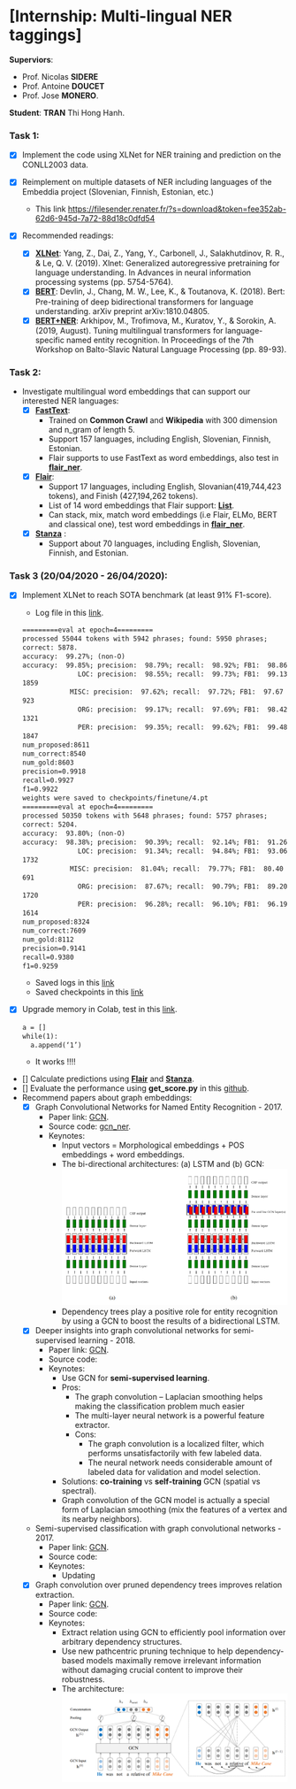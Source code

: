 # [Internship: Multi-lingual NER taggings]

__Superviors__: 
- Prof. Nicolas __SIDERE__
- Prof. Antoine __DOUCET__
- Prof. Jose __MONERO__. 

__Student__: __TRAN__ Thi Hong Hanh.

### __Task 1__:

- [x] Implement the code using XLNet for NER training and prediction on the CONLL2003 data.
  
- [x] Reimplement on multiple datasets of NER including languages of the Embeddia project (Slovenian, Finnish, Estonian, etc.)
  - This link https://filesender.renater.fr/?s=download&token=fee352ab-62d6-945d-7a72-88d18c0dfd54 

- [x] Recommended readings:
  - [x] [__XLNet__](https://arxiv.org/pdf/1906.08237.pdf}): Yang, Z., Dai, Z., Yang, Y., Carbonell, J., Salakhutdinov, R. R., & Le, Q. V. (2019). Xlnet: Generalized autoregressive pretraining for language understanding. In Advances in neural information processing systems (pp. 5754-5764).
  - [x] [__BERT__](https://arxiv.org/pdf/1810.04805.pdf): Devlin, J., Chang, M. W., Lee, K., & Toutanova, K. (2018). Bert: Pre-training of deep bidirectional transformers for language understanding. arXiv preprint arXiv:1810.04805.
  - [x] [__BERT+NER__](https://www.aclweb.org/anthology/W19-3712.pdf): Arkhipov, M., Trofimova, M., Kuratov, Y., & Sorokin, A. (2019, August). Tuning multilingual transformers for language-specific named entity recognition. In Proceedings of the 7th Workshop on Balto-Slavic Natural Language Processing (pp. 89-93).

### __Task 2__:
- Investigate multilingual word embeddings that can support our interested NER languages:
  - [x] [__FastText__](https://fasttext.cc/): 
    - Trained on __Common Crawl__ and __Wikipedia__ with 300 dimension and n_gram of length 5.
    - Support 157 languages, including English, Slovenian, Finnish, Estonian.
    - Flair supports to use FastText as word embeddings, also test in [__flair_ner__](https://github.com/honghanhh/multiligualNER/embeddings/flair_embeddings.ipynb).
  - [x] [__Flair__](https://github.com/flairNLP/flair): 
    - Support 17 languages, including English, Slovanian(419,744,423 tokens), and Finish (427,194,262 tokens).
    - List of 14 word embeddings that Flair support: [__List__](https://github.com/flairNLP/flair/blob/master/resources/docs/TUTORIAL_4_ELMO_BERT_FLAIR_EMBEDDING.md).
    - Can stack, mix, match word embeddings (i.e Flair, ELMo, BERT and classical one), test word embeddings in [__flair_ner__](https://github.com/honghanhh/multiligualNER/embeddings/flair_embeddings.ipynb).
  - [x] [__Stanza__](https://github.com/stanfordnlp/stanza) :
    - Support about 70 languages, including English, Slovenian, Finnish, and Estonian.

  
### __Task 3__ (20/04/2020 - 26/04/2020):
- [x] Implement XLNet to reach SOTA benchmark (at least 91% F1-score).
  - Log file in this [link](https://github.com/honghanhh/multiligualNER/bert-ner/logs/XLNet_20-02-20.out).
  
  ```
  =========eval at epoch=4=========
  processed 55044 tokens with 5942 phrases; found: 5950 phrases; correct: 5878.
  accuracy:  99.27%; (non-O)
  accuracy:  99.85%; precision:  98.79%; recall:  98.92%; FB1:  98.86
                LOC: precision:  98.55%; recall:  99.73%; FB1:  99.13  1859
              MISC: precision:  97.62%; recall:  97.72%; FB1:  97.67  923
                ORG: precision:  99.17%; recall:  97.69%; FB1:  98.42  1321
                PER: precision:  99.35%; recall:  99.62%; FB1:  99.48  1847
  num_proposed:8611
  num_correct:8540
  num_gold:8603
  precision=0.9918
  recall=0.9927
  f1=0.9922
  weights were saved to checkpoints/finetune/4.pt
  =========eval at epoch=4=========
  processed 50350 tokens with 5648 phrases; found: 5757 phrases; correct: 5204.
  accuracy:  93.80%; (non-O)
  accuracy:  98.38%; precision:  90.39%; recall:  92.14%; FB1:  91.26
                LOC: precision:  91.34%; recall:  94.84%; FB1:  93.06  1732
              MISC: precision:  81.04%; recall:  79.77%; FB1:  80.40  691
                ORG: precision:  87.67%; recall:  90.79%; FB1:  89.20  1720
                PER: precision:  96.28%; recall:  96.10%; FB1:  96.19  1614
  num_proposed:8324
  num_correct:7609
  num_gold:8112
  precision=0.9141
  recall=0.9380
  f1=0.9259
  ```
  - Saved logs in this [link](https://github.com/honghanhh/multiligualNER/bert-ner/finetune/)
  - Saved checkpoints in this [link](https://github.com/honghanhh/multiligualNER/bert-ner/checkpoints/)
- [x] Upgrade memory in Colab, test in this [link](https://towardsdatascience.com/upgrade-your-memory-on-google-colab-for-free-1b8b18e8791d).
  ```
  a = []
  while(1):
    a.append(‘1’)
  ```
  - It works !!!!
- [] Calculate predictions using [__Flair__](https://github.com/flairNLP/flair) and [__Stanza__](https://github.com/stanfordnlp/stanza).
- [] Evaluate the performance using __get_score.py__ in this [github](https://github.com/Adaxry/GCDT/tree/master/data/conll03).
- Recommend papers about graph embeddings:
  - [x] Graph Convolutional Networks for Named Entity Recognition - 2017.
    - Paper link: [GCN](https://www.aclweb.org/anthology/W17-7607.pdf).
    - Source code: [gcn_ner](https://github.com/contextscout/gcn_ner).
    - Keynotes:
      - Input vectors = Morphological embeddings + POS embeddings + word embeddings.
      - The bi-directional architectures: (a) LSTM and (b) GCN:
          ![Bi-directional architectures: (a) LSTM; and (b) GCN](images/bi_LSTM-bi_GCN.png)
      - Dependency trees play a positive role for entity recognition by using a GCN to boost the
  results of a bidirectional LSTM.
  - [x] Deeper insights into graph convolutional networks for semi-supervised learning - 2018. 
    - Paper link: [GCN](https://arxiv.org/pdf/1801.07606.pdf).
    - Source code:
    - Keynotes:
      - Use GCN for __semi-supervised learning__.
      - Pros:
        - The graph convolution – Laplacian smoothing helps making the classification problem much easier
        - The multi-layer neural network is a powerful feature extractor. 
        - Cons:
          - The graph convolution is a localized filter, which performs unsatisfactorily with few labeled data.
          - The neural network needs considerable amount of labeled data for validation and model selection.
      - Solutions: __co-training__ vs __self-training__ GCN (spatial vs spectral).
      - Graph convolution of the GCN model is actually a special form of Laplacian smoothing (mix the features of a vertex and its nearby neighbors).
  - Semi-supervised classification with graph convolutional networks - 2017.
    - Paper link: [GCN](https://arxiv.org/pdf/1609.02907.pdf).
    - Source code:
    - Keynotes:
      - Updating
  - [x] Graph convolution over pruned dependency trees improves relation extraction. 
    - Paper link: [GCN](https://www.aclweb.org/anthology/D18-1244.pdf).
    - Source code:
    - Keynotes:
      - Extract relation using GCN to efficiently pool information over arbitrary dependency structures.
      - Use new pathcentric pruning technique to help dependency-based models maximally remove irrelevant information without damaging crucial content to improve their robustness.
      - The architecture:
          ![Relation extraction with a graph convolutional network.](images/architecture_GCN.png)

